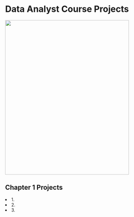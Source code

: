 # <h1><b> Data Analyst Course Projects</b> </h1>

<img src="https://images.squarespace-cdn.com/content/v1/5e8f31c8664e7b358a701917/1600367325409-QFAA53NEHZ2KBBRNOF3Y/Google+Analytics+Cert.png?format=2500w"
  width="400" 
  height="500" 
  />

<h2>Chapter 1 Projects</h2>
<li>1. </li>
<li>2. </li>
<li>3. </li>



